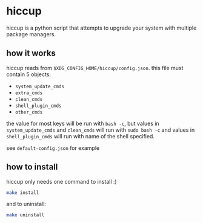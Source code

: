 # hiccup

hiccup is a python script that attempts to upgrade your system with multiple package managers.

## how it works
hiccup reads from `$XDG_CONFIG_HOME/hiccup/config.json`. this file must contain 5 objects:

- `system_update_cmds`
- `extra_cmds`
- `clean_cmds`
- `shell_plugin_cmds`
- `other_cmds`

the value for most keys will be run with `bash -c`, but values in `system_update_cmds` and `clean_cmds`
will run with `sudo bash -c` and values in `shell_plugin_cmds` will run with name of the shell specified.

see `default-config.json` for example

## how to install
hiccup only needs one command to install :)
```sh
make install
```

and to uninstall:
```sh
make uninstall
```
